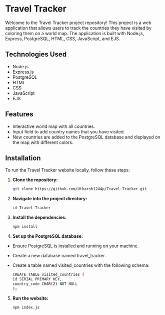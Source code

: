 # Travel Tracker

Welcome to the Travel Tracker project repository! This project is a web application that allows users to track the countries they have visited by coloring them on a world map. The application is built with Node.js, Express, PostgreSQL, HTML, CSS, JavaScript, and EJS.

## Technologies Used

- Node.js
- Express.js
- PostgreSQL
- HTML
- CSS
- JavaScript
- EJS

## Features

- Interactive world map with all countries.
- Input field to add country names that you have visited.
- New countries are added to the PostgreSQL database and displayed on the map with different colors.

## Installation

To run the Travel Tracker website locally, follow these steps:

1. **Clone the repository:**

   ```bash
   git clone https://github.com/Utkarsh1244p/Travel-Tracker.git

2. **Navigate into the project directory:**

   ```bash
   cd Travel-Tracker

3. **Install the dependencies:**

   ```bash
   npm install

4. **Set up the PostgreSQL database:**

- Ensure PostgreSQL is installed and running on your machine.
- Create a new database named travel_tracker.
- Create a table named visited_countries with the following schema:

   ```bash
   CREATE TABLE visited_countries (
  id SERIAL PRIMARY KEY,
  country_code CHAR(2) NOT NULL
  );

5. **Run the website:**

   ```bash
   npm index.js

